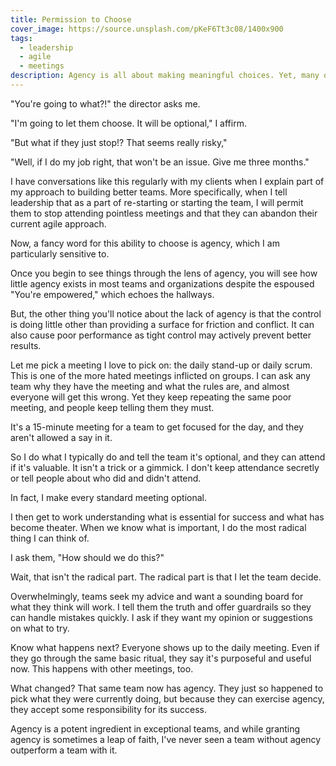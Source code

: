 ```yaml
---
title: Permission to Choose
cover_image: https://source.unsplash.com/pKeF6Tt3c08/1400x900
tags:
  - leadership
  - agile
  - meetings
description: Agency is all about making meaningful choices. Yet, many organizations strip this away in favor of tight controls. Yet, the best teams I've ever seen operate with a lot of agency, and so make agency a focal point in creating teams as well. A good place to start is meetings.
---
```

"You're going to what?!" the director asks me.

"I'm going to let them choose. It will be optional," I affirm.

"But what if they just stop!? That seems really risky,"

"Well, if I do my job right, that won't be an issue. Give me three months."

I have conversations like this regularly with my clients when I explain part of my approach to building better teams. More specifically, when I tell leadership that as a part of re-starting or starting the team, I will permit them to stop attending pointless meetings and that they can abandon their current agile approach.

Now, a fancy word for this ability to choose is agency, which I am particularly sensitive to.

Once you begin to see things through the lens of agency, you will see how little agency exists in most teams and organizations despite the espoused "You're empowered," which echoes the hallways.

But, the other thing you'll notice about the lack of agency is that the control is doing little other than providing a surface for friction and conflict. It can also cause poor performance as tight control may actively prevent better results.

Let me pick a meeting I love to pick on: the daily stand-up or daily scrum. This is one of the more hated meetings inflicted on groups. I can ask any team why they have the meeting and what the rules are, and almost everyone will get this wrong. Yet they keep repeating the same poor meeting, and people keep telling them they must.

It's a 15-minute meeting for a team to get focused for the day, and they aren't allowed a say in it.

So I do what I typically do and tell the team it's optional, and they can attend if it's valuable. It isn't a trick or a gimmick. I don't keep attendance secretly or tell people about who did and didn't attend.

In fact, I make every standard meeting optional.

I then get to work understanding what is essential for success and what has become theater. When we know what is important, I do the most radical thing I can think of.

I ask them, "How should we do this?"

Wait, that isn't the radical part. The radical part is that I let the team decide.

Overwhelmingly, teams seek my advice and want a sounding board for what they think will work. I tell them the truth and offer guardrails so they can handle mistakes quickly. I ask if they want my opinion or suggestions on what to try.

Know what happens next? Everyone shows up to the daily meeting. Even if they go through the same basic ritual, they say it's purposeful and useful now. This happens with other meetings, too.

What changed? That same team now has agency. They just so happened to pick what they were currently doing, but because they can exercise agency, they accept some responsibility for its success.

Agency is a potent ingredient in exceptional teams, and while granting agency is sometimes a leap of faith, I've never seen a team without agency outperform a team with it.